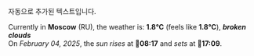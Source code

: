 
자동으로 추가된 텍스트입니다.

<!--START_SECTION:weather:moscow-->
Currently in **Moscow** (RU), the weather is: **1.8°C** (feels like **1.8°C**), ***broken clouds***<br/>
On *February 04, 2025*, the *sun rises* at 🌅**08:17** and *sets* at 🌇**17:09**.
<!--END_SECTION:weather-->
